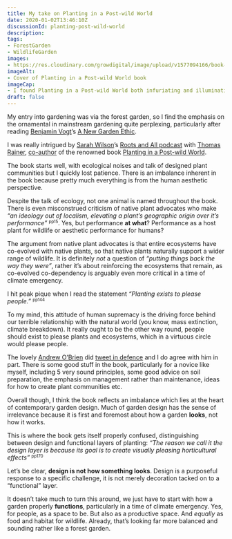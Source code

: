 ```yaml
---
title: My take on Planting in a Post-wild World
date: 2020-01-02T13:46:10Z
discussionId: planting-post-wild-world
description: 
tags: 
- ForestGarden
- WildlifeGarden
images: 
- https://res.cloudinary.com/growdigital/image/upload/v1577094166/book-6D886966.jpg
imageAlt:
- Cover of Planting in a Post-wild World book
imageCap:
- I found Planting in a Post-wild World both infuriating and illuminating
draft: false
---
```


My entry into gardening was via the forest garden, so I find the emphasis on the ornamental in mainstream gardening quite perplexing, particularly after reading [Benjamin Vogt](https://www.monarchgard.com)’s [A New Garden Ethic](https://newsociety.com/Books/N/A-New-Garden-Ethic).

I was really intrigued by [Sarah Wilson](https://twitter.com/swilson09)’s [Roots and All podcast](https://rootsandall.co.uk/portfolio-item/podcast-38-planting-in-a-post-wild-world-with-thomas-rainer/) with [Thomas Rainer](https://phytostudio.com/thomas-rainer), [co-author](https://phytostudio.com/claudia-west) of the renowned book [Planting in a Post-wild World](https://phytostudio.com/book).

The book starts well, with ecological noises and talk of designed plant communities but I quickly lost patience. There is an imbalance inherent in the book because pretty much everything is from the human aesthetic perspective. 

Despite the talk of ecology, not one animal is named throughout the book. There is even misconstrued criticism of native plant advocates who make _“an ideology out of localism, elevating a plant’s geographic origin over it’s performance”_ <small><sup>pp15</sup></small>. Yes, but performance **at what**? Performance as a host plant for wildlife or aesthetic performance for humans?

The argument from native plant advocates is that entire ecosystems have co-evolved with native plants, so that native plants naturally support a wider range of wildlife. It is definitely _not_ a question of _“putting things back the way they were”_, rather it’s about reinforcing the ecosystems that remain, as co-evolved co-dependency is arguably even more critical in a time of climate emergency.

I hit peak pique when I read the statement _“Planting exists to please people.”_ <small><sup>pp144</sup></small>

To my mind, this attitude of human supremacy is the driving force behind our terrible relationship with the natural world (you know, mass extinction, climate breakdown). It really ought to be the other way round, people should exist to please plants and ecosystems, which in a virtuous circle would please people.

The lovely [Andrew O’Brien](https://www.gardensweedsandwords.com) did [tweet in defence](https://twitter.com/AndrewTimothyOB/status/1209058231714234368) and I do agree with him in part. There is some good stuff in the book, particularly for a novice like myself, including 5 very sound principles, some good advice on soil preparation, the emphasis on management rather than maintenance, ideas for how to create plant communities etc.

Overall though, I think the book reflects an imbalance which lies at the heart of contemporary garden design. Much of garden design has the sense of irrelevance because it is first and foremost about how a garden **looks**, not how it works.

This is where the book gets itself properly confused, distinguishing between design and functional layers of planting: _“The reason we call it the design layer is because its goal is to create visually pleasing horticultural effects”_ <small><sup>pp170</sup></small>

Let’s be clear, **design is not how something looks**. Design is a purposeful response to a specific challenge, it is not merely decoration tacked on to a “functional” layer.

It doesn’t take much to turn this around, we just have to start with how a garden properly **functions**, particularly in a time of climate emergency. Yes, for people, as a space to be. But also as a productive space. And _equally_ as food and habitat for wildlife. Already, that’s looking far more balanced and sounding rather like a forest garden.

